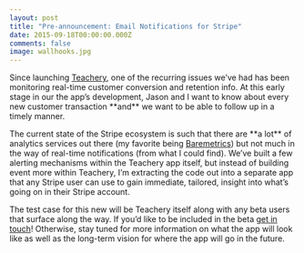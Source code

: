 ```yaml
---
layout: post
title: "Pre-announcement: Email Notifications for Stripe"
date: 2015-09-18T00:00:00.000Z
comments: false
image: wallhooks.jpg
---
```

Since launching [Teachery](https://www.teachery.co), one of the recurring issues we’ve had has been monitoring real-time customer conversion and retention info. At this early stage in our the app’s development, Jason and I want to know about every new customer transaction \*\*and\*\* we want to be able to follow up in a timely manner.

 

The current state of the Stripe ecosystem is such that there are \*\*a lot\*\* of analytics services out there (my favorite being [Baremetrics](https://www.baremetrics.com)) but not much in the way of real-time notifications (from what I could find). We’ve built a few alerting mechanisms within the Teachery app itself, but instead of building event more within Teachery, I’m extracting the code out into a separate app that any Stripe user can use to gain immediate, tailored, insight into what’s going on in their Stripe account.

 

The test case for this new will be Teachery itself along with any beta users that surface along the way. If you’d like to be included in the beta [get in touch](mailto:gerlando@gmail.com)! Otherwise, stay tuned for more information on what the app will look like as well as the long-term vision for where the app will go in the future.